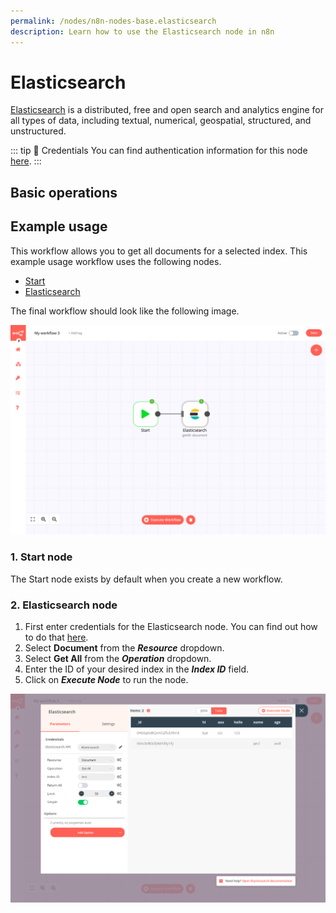 ```yaml
---
permalink: /nodes/n8n-nodes-base.elasticsearch
description: Learn how to use the Elasticsearch node in n8n
---
```


# Elasticsearch

[Elasticsearch](https://www.elastic.co/) is a distributed, free and open search and analytics engine for all types of data, including textual, numerical, geospatial, structured, and unstructured.

::: tip 🔑 Credentials
You can find authentication information for this node [here](../../../credentials/Elasticsearch/README.md).
:::

## Basic operations

<Resource node="n8n-nodes-base.elasticsearch" />

## Example usage

This workflow allows you to get all documents for a selected index. This example usage workflow uses the following nodes.
- [Start](../../core-nodes/Start/README.md)
- [Elasticsearch]()

The final workflow should look like the following image.

![A workflow with the Elasticsearch node](./workflow.png)

### 1. Start node

The Start node exists by default when you create a new workflow.

### 2. Elasticsearch node

1. First enter credentials for the Elasticsearch node. You can find out how to do that [here](../../../credentials/Elasticsearch/README.md).
2. Select **Document** from the ***Resource*** dropdown.
3. Select **Get All** from the ***Operation*** dropdown.
3. Enter the ID of your desired index in the ***Index ID*** field.
4. Click on ***Execute Node*** to run the node.

![Using the Elasticsearch node ](./Elasticsearch_node.png)